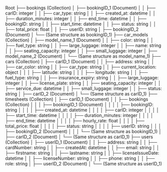 Root
├── bookings (Collection)
│   ├── bookingID_1 (Document)
│   │   ├── carID: integer
│   │   ├── car_type: string
│   │   ├── created_at: datetime
│   │   ├── duration_minutes: integer
│   │   ├── end_time: datetime
│   │   ├── bookingID: string
│   │   ├── start_time: datetime
│   │   ├── status: string
│   │   ├── total_price: float
│   │   ├── userID: string
│   ├── bookingID_2 (Document)
│       └── (Same structure as bookingID_1)
├── car_models (Collection)
│   ├── model_name_1 (Document)
│   │   ├── color: string
│   │   ├── fuel_type: string
│   │   ├── large_luggage: integer
│   │   ├── name: string
│   │   ├── seating_capacity: integer
│   │   ├── small_luggage: integer
│   ├── model_name_2 (Document)
│       └── (Same structure as model_name_1)
├── cars (Collection)
│   ├── carID_1 (Document)
│   │   ├── address: string
│   │   ├── car_color: string
│   │   ├── car_type: string
│   │   ├── current_location: object
│   │   │   ├── latitude: string
│   │   │   ├── longitude: string
│   │   ├── fuel_type: string
│   │   ├── insurance_expiry: string
│   │   ├── large_luggage: integer
│   │   ├── license_plate: string
│   │   ├── seating_capacity: integer
│   │   ├── service_due: datetime
│   │   ├── small_luggage: integer
│   │   ├── status: string
│   ├── carID_2 (Document)
│       └── (Same structure as carID_1)
├── timesheets (Collection)
│   ├── carID_1 (Document)
│   │   ├── bookings (Collection)
│   │   │   ├── bookingID_1 (Document)
│   │   │   │   ├── bookingID: string
│   │   │   │   ├── created_at: datetime
│   │   │   │   ├── carID: integer
│   │   │   │   ├── start_time: datetime
│   │   │   │   ├── duration_minutes: integer
│   │   │   │   ├── end_time: datetime
│   │   │   │   ├── hourly_rate: float
│   │   │   │   ├── total_price: float
│   │   │   │   ├── status: string
│   │   │   │   ├── userID: string
│   │   │   ├── bookingID_2 (Document)
│   │   │       └── (Same structure as bookingID_1)
│   ├── carID_2 (Document)
│       └── (Same structure as carID_1)
├── users (Collection)
│   ├── userID_1 (Document)
│   │   ├── address: string
│   │   ├── cardNumber: string
│   │   ├── createdAt: datetime
│   │   ├── email: string
│   │   ├── firstname: string
│   │   ├── lastname: string
│   │   ├── licenseIssueDate: datetime
│   │   ├── licenseNumber: string
│   │   ├── phone: string
│   │   ├── role: string
│   ├── userID_2 (Document)
│       └── (Same structure as userID_1)